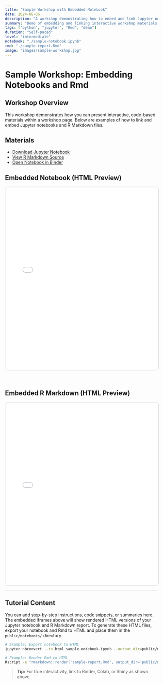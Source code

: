 ```yaml
---
title: "Sample Workshop with Embedded Notebook"
date: 2024-06-06
description: "A workshop demonstrating how to embed and link Jupyter notebooks and Rmd files."
summary: "Demo of embedding and linking interactive workshop materials."
tags: ["python", "jupyter", "Rmd", "demo"]
duration: "Self-paced"
level: "intermediate"
notebook: "./sample-notebook.ipynb"
rmd: "./sample-report.Rmd"
image: "images/sample-workshop.jpg"
---
```


# Sample Workshop: Embedding Notebooks and Rmd

## Workshop Overview

This workshop demonstrates how you can present interactive, code-based materials within a workshop page. Below are examples of how to link and embed Jupyter notebooks and R Markdown files.

## Materials

- [Download Jupyter Notebook](./sample-notebook.ipynb)
- [View R Markdown Source](./sample-report.Rmd)
- [Open Notebook in Binder](https://mybinder.org/v2/gh/yourrepo/yourworkshop/HEAD?filepath=sample-notebook.ipynb)

## Embedded Notebook (HTML Preview)

<iframe src="/notebooks/sample-notebook.html" width="100%" height="600" style="border:1px solid #ccc; border-radius:8px; margin-bottom:2rem;"></iframe>

## Embedded R Markdown (HTML Preview)

<iframe src="/notebooks/sample-report.html" width="100%" height="600" style="border:1px solid #ccc; border-radius:8px;"></iframe>

---

## Tutorial Content

You can add step-by-step instructions, code snippets, or summaries here. The embedded iframes above will show rendered HTML versions of your Jupyter notebook and R Markdown report. To generate these HTML files, export your notebook and Rmd to HTML and place them in the `public/notebooks/` directory.

```bash
# Example: Export notebook to HTML
jupyter nbconvert --to html sample-notebook.ipynb --output-dir=public/notebooks

# Example: Render Rmd to HTML
Rscript -e "rmarkdown::render('sample-report.Rmd', output_dir='public/notebooks')"
```

> **Tip:** For true interactivity, link to Binder, Colab, or Shiny as shown above.
